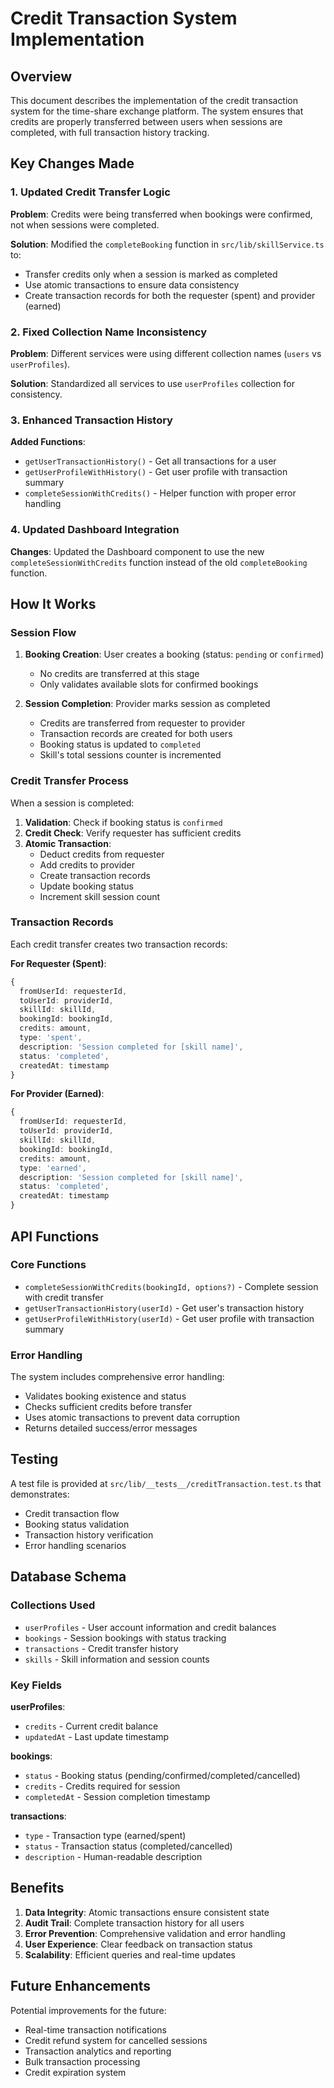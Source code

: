 # Credit Transaction System Implementation

## Overview

This document describes the implementation of the credit transaction system for the time-share exchange platform. The system ensures that credits are properly transferred between users when sessions are completed, with full transaction history tracking.

## Key Changes Made

### 1. Updated Credit Transfer Logic

**Problem**: Credits were being transferred when bookings were confirmed, not when sessions were completed.

**Solution**: Modified the `completeBooking` function in `src/lib/skillService.ts` to:
- Transfer credits only when a session is marked as completed
- Use atomic transactions to ensure data consistency
- Create transaction records for both the requester (spent) and provider (earned)

### 2. Fixed Collection Name Inconsistency

**Problem**: Different services were using different collection names (`users` vs `userProfiles`).

**Solution**: Standardized all services to use `userProfiles` collection for consistency.

### 3. Enhanced Transaction History

**Added Functions**:
- `getUserTransactionHistory()` - Get all transactions for a user
- `getUserProfileWithHistory()` - Get user profile with transaction summary
- `completeSessionWithCredits()` - Helper function with proper error handling

### 4. Updated Dashboard Integration

**Changes**: Updated the Dashboard component to use the new `completeSessionWithCredits` function instead of the old `completeBooking` function.

## How It Works

### Session Flow

1. **Booking Creation**: User creates a booking (status: `pending` or `confirmed`)
   - No credits are transferred at this stage
   - Only validates available slots for confirmed bookings

2. **Session Completion**: Provider marks session as completed
   - Credits are transferred from requester to provider
   - Transaction records are created for both users
   - Booking status is updated to `completed`
   - Skill's total sessions counter is incremented

### Credit Transfer Process

When a session is completed:

1. **Validation**: Check if booking status is `confirmed`
2. **Credit Check**: Verify requester has sufficient credits
3. **Atomic Transaction**: 
   - Deduct credits from requester
   - Add credits to provider
   - Create transaction records
   - Update booking status
   - Increment skill session count

### Transaction Records

Each credit transfer creates two transaction records:

**For Requester (Spent)**:
```typescript
{
  fromUserId: requesterId,
  toUserId: providerId,
  skillId: skillId,
  bookingId: bookingId,
  credits: amount,
  type: 'spent',
  description: 'Session completed for [skill name]',
  status: 'completed',
  createdAt: timestamp
}
```

**For Provider (Earned)**:
```typescript
{
  fromUserId: requesterId,
  toUserId: providerId,
  skillId: skillId,
  bookingId: bookingId,
  credits: amount,
  type: 'earned',
  description: 'Session completed for [skill name]',
  status: 'completed',
  createdAt: timestamp
}
```

## API Functions

### Core Functions

- `completeSessionWithCredits(bookingId, options?)` - Complete session with credit transfer
- `getUserTransactionHistory(userId)` - Get user's transaction history
- `getUserProfileWithHistory(userId)` - Get user profile with transaction summary

### Error Handling

The system includes comprehensive error handling:
- Validates booking existence and status
- Checks sufficient credits before transfer
- Uses atomic transactions to prevent data corruption
- Returns detailed success/error messages

## Testing

A test file is provided at `src/lib/__tests__/creditTransaction.test.ts` that demonstrates:
- Credit transaction flow
- Booking status validation
- Transaction history verification
- Error handling scenarios

## Database Schema

### Collections Used

- `userProfiles` - User account information and credit balances
- `bookings` - Session bookings with status tracking
- `transactions` - Credit transfer history
- `skills` - Skill information and session counts

### Key Fields

**userProfiles**:
- `credits` - Current credit balance
- `updatedAt` - Last update timestamp

**bookings**:
- `status` - Booking status (pending/confirmed/completed/cancelled)
- `credits` - Credits required for session
- `completedAt` - Session completion timestamp

**transactions**:
- `type` - Transaction type (earned/spent)
- `status` - Transaction status (completed/cancelled)
- `description` - Human-readable description

## Benefits

1. **Data Integrity**: Atomic transactions ensure consistent state
2. **Audit Trail**: Complete transaction history for all users
3. **Error Prevention**: Comprehensive validation and error handling
4. **User Experience**: Clear feedback on transaction status
5. **Scalability**: Efficient queries and real-time updates

## Future Enhancements

Potential improvements for the future:
- Real-time transaction notifications
- Credit refund system for cancelled sessions
- Transaction analytics and reporting
- Bulk transaction processing
- Credit expiration system
